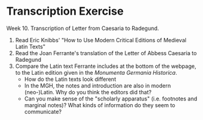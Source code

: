 # Transcription Exercise

Week 10. Transcription of Letter from Caesaria to Radegund. 

1. Read Eric Knibbs' "How to Use Modern Critical Editions of Medieval Latin Texts" 
2. Read the Joan Ferrante's translation of the Letter of Abbess Caesaria to Radegund
3. Compare the Latin text Ferrante includes at the bottom of the webpage, to the Latin edition given in the _Monumenta Germania Historica_. 
   * How do the Latin texts look different
   * In the MGH, the notes and introduction are also in modern \(neo-\)Latin. Why do you think the editors did that?
   * Can you make sense of the "scholarly apparatus" \(i.e. footnotes and marginal notes\)? What kinds of information do they seem to communicate?

